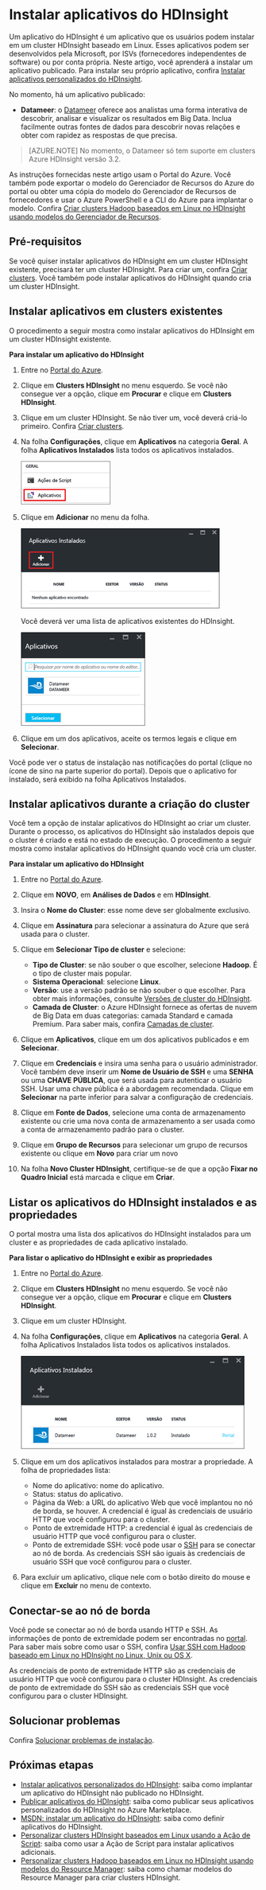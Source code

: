 <properties
   	pageTitle="Instalar aplicativos do Hadoop no HDInsight | Microsoft Azure"
   	description="Saiba como instalar aplicativos do HDInsight em aplicativos do HDInsight."
   	services="hdinsight"
   	documentationCenter=""
   	authors="mumian"
   	manager="paulettm"
   	editor="cgronlun"
	tags="azure-portal"/>

<tags
   	ms.service="hdinsight"
   	ms.devlang="na"
   	ms.topic="hero-article"
   	ms.tgt_pltfrm="na"
   	ms.workload="big-data"
   	ms.date="06/29/2016"
   	ms.author="jgao"/>

# Instalar aplicativos do HDInsight

Um aplicativo do HDInsight é um aplicativo que os usuários podem instalar em um cluster HDInsight baseado em Linux. Esses aplicativos podem ser desenvolvidos pela Microsoft, por ISVs (fornecedores independentes de software) ou por conta própria. Neste artigo, você aprenderá a instalar um aplicativo publicado. Para instalar seu próprio aplicativo, confira [Instalar aplicativos personalizados do HDInsight](hdinsight-apps-install-custom-applications.md).

No momento, há um aplicativo publicado:

- **Datameer**: o [Datameer](http://www.datameer.com/documentation/display/DAS50/Home?ls=Partners&lsd=Microsoft&c=Partners&cd=Microsoft) oferece aos analistas uma forma interativa de descobrir, analisar e visualizar os resultados em Big Data. Inclua facilmente outras fontes de dados para descobrir novas relações e obter com rapidez as respostas de que precisa.

>[AZURE.NOTE] No momento, o Datameer só tem suporte em clusters Azure HDInsight versão 3.2.

As instruções fornecidas neste artigo usam o Portal do Azure. Você também pode exportar o modelo do Gerenciador de Recursos do Azure do portal ou obter uma cópia do modelo do Gerenciador de Recursos de fornecedores e usar o Azure PowerShell e a CLI do Azure para implantar o modelo. Confira [Criar clusters Hadoop baseados em Linux no HDInsight usando modelos do Gerenciador de Recursos](hdinsight-hadoop-create-linux-clusters-arm-templates.md).

## Pré-requisitos

Se você quiser instalar aplicativos do HDInsight em um cluster HDInsight existente, precisará ter um cluster HDInsight. Para criar um, confira [Criar clusters](hdinsight-hadoop-linux-tutorial-get-started.md#create-cluster). Você também pode instalar aplicativos do HDInsight quando cria um cluster HDInsight.

## Instalar aplicativos em clusters existentes

O procedimento a seguir mostra como instalar aplicativos do HDInsight em um cluster HDInsight existente.

**Para instalar um aplicativo do HDInsight**

1. Entre no [Portal do Azure](https://portal.azure.com).
2. Clique em **Clusters HDInsight** no menu esquerdo. Se você não consegue ver a opção, clique em **Procurar** e clique em **Clusters HDInsight**.
3. Clique em um cluster HDInsight. Se não tiver um, você deverá criá-lo primeiro. Confira [Criar clusters](hdinsight-hadoop-linux-tutorial-get-started.md#create-cluster).
4. Na folha **Configurações**, clique em **Aplicativos** na categoria **Geral**. A folha **Aplicativos Instalados** lista todos os aplicativos instalados.

    ![menu de portal de aplicativos do hdinsight](./media/hdinsight-apps-install-applications/hdinsight-apps-portal-menu.png)

5. Clique em **Adicionar** no menu da folha.

    ![aplicativos instalados de aplicativos do hdinsight](./media/hdinsight-apps-install-applications/hdinsight-apps-installed-apps.png)

	Você deverá ver uma lista de aplicativos existentes do HDInsight.

	![aplicativos disponíveis de aplicativos hdinsight](./media/hdinsight-apps-install-applications/hdinsight-apps-list.png)

6. Clique em um dos aplicativos, aceite os termos legais e clique em **Selecionar**.

Você pode ver o status de instalação nas notificações do portal (clique no ícone de sino na parte superior do portal). Depois que o aplicativo for instalado, será exibido na folha Aplicativos Instalados.

## Instalar aplicativos durante a criação do cluster

Você tem a opção de instalar aplicativos do HDInsight ao criar um cluster. Durante o processo, os aplicativos do HDInsight são instalados depois que o cluster é criado e está no estado de execução. O procedimento a seguir mostra como instalar aplicativos do HDInsight quando você cria um cluster.

**Para instalar um aplicativo do HDInsight**

1. Entre no [Portal do Azure](https://portal.azure.com).
2. Clique em **NOVO**, em **Análises de Dados** e em **HDInsight**.
3. Insira o **Nome do Cluster**: esse nome deve ser globalmente exclusivo.
4. Clique em **Assinatura** para selecionar a assinatura do Azure que será usada para o cluster.
5. Clique em **Selecionar Tipo de cluster** e selecione:

    - **Tipo de Cluster**: se não souber o que escolher, selecione **Hadoop**. É o tipo de cluster mais popular.
    - **Sistema Operacional**: selecione **Linux**.
    - **Versão**: use a versão padrão se não souber o que escolher. Para obter mais informações, consulte [Versões de cluster do HDInsight](hdinsight-component-versioning.md).
    - **Camada de Cluster**: o Azure HDInsight fornece as ofertas de nuvem de Big Data em duas categorias: camada Standard e camada Premium. Para saber mais, confira [Camadas de cluster](hdinsight-hadoop-provision-linux-clusters.md#cluster-tiers).
6. Clique em **Aplicativos**, clique em um dos aplicativos publicados e em **Selecionar**.
6. Clique em **Credenciais** e insira uma senha para o usuário administrador. Você também deve inserir um **Nome de Usuário de SSH** e uma **SENHA** ou uma **CHAVE PÚBLICA**, que será usada para autenticar o usuário SSH. Usar uma chave pública é a abordagem recomendada. Clique em **Selecionar** na parte inferior para salvar a configuração de credenciais.
8. Clique em **Fonte de Dados**, selecione uma conta de armazenamento existente ou crie uma nova conta de armazenamento a ser usada como a conta de armazenamento padrão para o cluster.
9. Clique em **Grupo de Recursos** para selecionar um grupo de recursos existente ou clique em **Novo** para criar um novo

10. Na folha **Novo Cluster HDInsight**, certifique-se de que a opção **Fixar no Quadro Inicial** está marcada e clique em **Criar**.

## Listar os aplicativos do HDInsight instalados e as propriedades

O portal mostra uma lista dos aplicativos do HDInsight instalados para um cluster e as propriedades de cada aplicativo instalado.

**Para listar o aplicativo do HDInsight e exibir as propriedades**

1. Entre no [Portal do Azure](https://portal.azure.com).
2. Clique em **Clusters HDInsight** no menu esquerdo. Se você não consegue ver a opção, clique em **Procurar** e clique em **Clusters HDInsight**.
3. Clique em um cluster HDInsight.
4. Na folha **Configurações**, clique em **Aplicativos** na categoria **Geral**. A folha Aplicativos Instalados lista todos os aplicativos instalados.

	![aplicativos instalados de aplicativos do hdinsight](./media/hdinsight-apps-install-applications/hdinsight-apps-installed-apps-with-apps.png)

5. Clique em um dos aplicativos instalados para mostrar a propriedade. A folha de propriedades lista:

    - Nome do aplicativo: nome do aplicativo.
    - Status: status do aplicativo.
    - Página da Web: a URL do aplicativo Web que você implantou no nó de borda, se houver. A credencial é igual às credenciais de usuário HTTP que você configurou para o cluster.
    - Ponto de extremidade HTTP: a credencial é igual às credenciais de usuário HTTP que você configurou para o cluster.
    - Ponto de extremidade SSH: você pode usar o [SSH](hdinsight-hadoop-linux-use-ssh-unix.md) para se conectar ao nó de borda. As credenciais SSH são iguais às credenciais de usuário SSH que você configurou para o cluster.

6. Para excluir um aplicativo, clique nele com o botão direito do mouse e clique em **Excluir** no menu de contexto.

## Conectar-se ao nó de borda

Você pode se conectar ao nó de borda usando HTTP e SSH. As informações de ponto de extremidade podem ser encontradas no [portal](#list-installed-hdinsight-apps-and-properties). Para saber mais sobre como usar o SSH, confira [Usar SSH com Hadoop baseado em Linux no HDInsight no Linux, Unix ou OS X](hdinsight-hadoop-linux-use-ssh-unix.md).

As credenciais de ponto de extremidade HTTP são as credenciais de usuário HTTP que você configurou para o cluster HDInsight. As credenciais de ponto de extremidade do SSH são as credenciais SSH que você configurou para o cluster HDInsight.

## Solucionar problemas

Confira [Solucionar problemas de instalação](hdinsight-apps-install-custom-applications.md#troubleshoot-the-installation).

## Próximas etapas

- [Instalar aplicativos personalizados do HDInsight](hdinsight-apps-install-custom-applications.md): saiba como implantar um aplicativo do HDInsight não publicado no HDInsight.
- [Publicar aplicativos do HDInsight](hdinsight-apps-publish-applications.md): saiba como publicar seus aplicativos personalizados do HDInsight no Azure Marketplace.
- [MSDN: instalar um aplicativo do HDInsight](https://msdn.microsoft.com/library/mt706515.aspx): saiba como definir aplicativos do HDInsight.
- [Personalizar clusters HDInsight baseados em Linux usando a Ação de Script](hdinsight-hadoop-customize-cluster-linux.md): saiba como usar a Ação de Script para instalar aplicativos adicionais.
- [Personalizar clusters Hadoop baseados em Linux no HDInsight usando modelos do Resource Manager](hdinsight-hadoop-create-linux-clusters-arm-templates.md): saiba como chamar modelos do Resource Manager para criar clusters HDInsight.

<!----HONumber=AcomDC_0706_2016-->